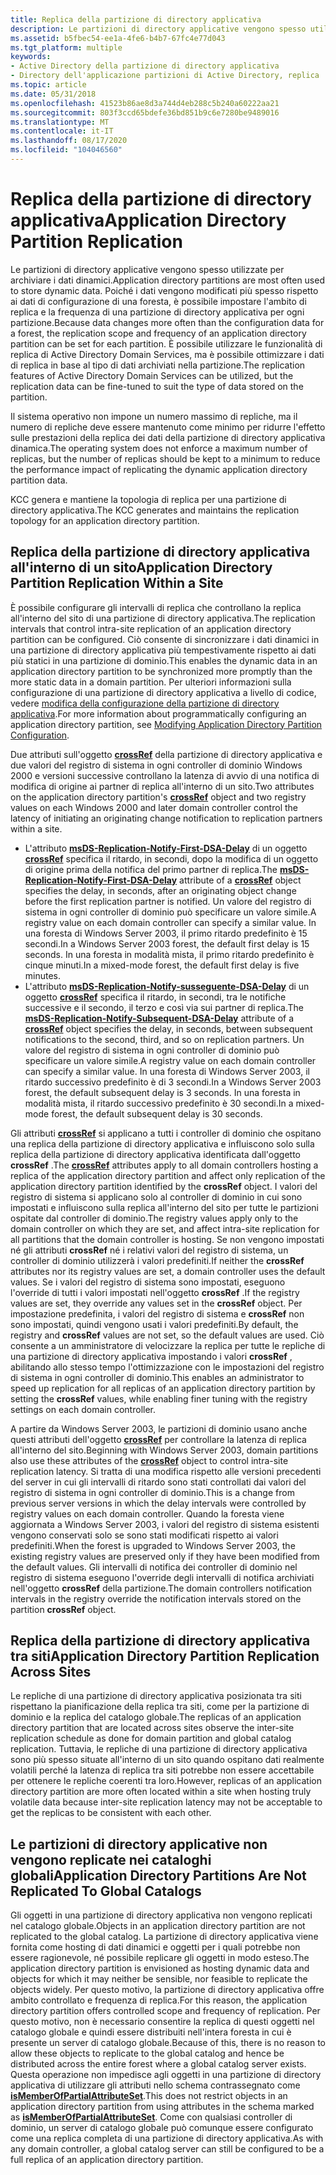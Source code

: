 ```yaml
---
title: Replica della partizione di directory applicativa
description: Le partizioni di directory applicative vengono spesso utilizzate per archiviare i dati dinamici.
ms.assetid: b5fbec54-ee1a-4fe6-b4b7-67fc4e77d043
ms.tgt_platform: multiple
keywords:
- Active Directory della partizione di directory applicativa
- Directory dell'applicazione partizioni di Active Directory, replica
ms.topic: article
ms.date: 05/31/2018
ms.openlocfilehash: 41523b86ae8d3a744d4eb288c5b240a60222aa21
ms.sourcegitcommit: 803f3ccd65bdefe36bd851b9c6e7280be9489016
ms.translationtype: MT
ms.contentlocale: it-IT
ms.lasthandoff: 08/17/2020
ms.locfileid: "104046560"
---
```

# <a name="application-directory-partition-replication"></a><span data-ttu-id="ec544-105">Replica della partizione di directory applicativa</span><span class="sxs-lookup"><span data-stu-id="ec544-105">Application Directory Partition Replication</span></span>

<span data-ttu-id="ec544-106">Le partizioni di directory applicative vengono spesso utilizzate per archiviare i dati dinamici.</span><span class="sxs-lookup"><span data-stu-id="ec544-106">Application directory partitions are most often used to store dynamic data.</span></span> <span data-ttu-id="ec544-107">Poiché i dati vengono modificati più spesso rispetto ai dati di configurazione di una foresta, è possibile impostare l'ambito di replica e la frequenza di una partizione di directory applicativa per ogni partizione.</span><span class="sxs-lookup"><span data-stu-id="ec544-107">Because data changes more often than the configuration data for a forest, the replication scope and frequency of an application directory partition can be set for each partition.</span></span> <span data-ttu-id="ec544-108">È possibile utilizzare le funzionalità di replica di Active Directory Domain Services, ma è possibile ottimizzare i dati di replica in base al tipo di dati archiviati nella partizione.</span><span class="sxs-lookup"><span data-stu-id="ec544-108">The replication features of Active Directory Domain Services can be utilized, but the replication data can be fine-tuned to suit the type of data stored on the partition.</span></span>

<span data-ttu-id="ec544-109">Il sistema operativo non impone un numero massimo di repliche, ma il numero di repliche deve essere mantenuto come minimo per ridurre l'effetto sulle prestazioni della replica dei dati della partizione di directory applicativa dinamica.</span><span class="sxs-lookup"><span data-stu-id="ec544-109">The operating system does not enforce a maximum number of replicas, but the number of replicas should be kept to a minimum to reduce the performance impact of replicating the dynamic application directory partition data.</span></span>

<span data-ttu-id="ec544-110">KCC genera e mantiene la topologia di replica per una partizione di directory applicativa.</span><span class="sxs-lookup"><span data-stu-id="ec544-110">The KCC generates and maintains the replication topology for an application directory partition.</span></span>

## <a name="application-directory-partition-replication-within-a-site"></a><span data-ttu-id="ec544-111">Replica della partizione di directory applicativa all'interno di un sito</span><span class="sxs-lookup"><span data-stu-id="ec544-111">Application Directory Partition Replication Within a Site</span></span>

<span data-ttu-id="ec544-112">È possibile configurare gli intervalli di replica che controllano la replica all'interno del sito di una partizione di directory applicativa.</span><span class="sxs-lookup"><span data-stu-id="ec544-112">The replication intervals that control intra-site replication of an application directory partition can be configured.</span></span> <span data-ttu-id="ec544-113">Ciò consente di sincronizzare i dati dinamici in una partizione di directory applicativa più tempestivamente rispetto ai dati più statici in una partizione di dominio.</span><span class="sxs-lookup"><span data-stu-id="ec544-113">This enables the dynamic data in an application directory partition to be synchronized more promptly than the more static data in a domain partition.</span></span> <span data-ttu-id="ec544-114">Per ulteriori informazioni sulla configurazione di una partizione di directory applicativa a livello di codice, vedere [modifica della configurazione della partizione di directory applicativa](modifying-application-directory-partition-configuration.md).</span><span class="sxs-lookup"><span data-stu-id="ec544-114">For more information about programmatically configuring an application directory partition, see [Modifying Application Directory Partition Configuration](modifying-application-directory-partition-configuration.md).</span></span>

<span data-ttu-id="ec544-115">Due attributi sull'oggetto [**crossRef**](/windows/desktop/ADSchema/c-crossref) della partizione di directory applicativa e due valori del registro di sistema in ogni controller di dominio Windows 2000 e versioni successive controllano la latenza di avvio di una notifica di modifica di origine ai partner di replica all'interno di un sito.</span><span class="sxs-lookup"><span data-stu-id="ec544-115">Two attributes on the application directory partition's [**crossRef**](/windows/desktop/ADSchema/c-crossref) object and two registry values on each Windows 2000 and later domain controller control the latency of initiating an originating change notification to replication partners within a site.</span></span>

-   <span data-ttu-id="ec544-116">L'attributo [**msDS-Replication-Notify-First-DSA-Delay**](/windows/desktop/ADSchema/a-msds-replication-notify-first-dsa-delay) di un oggetto [**crossRef**](/windows/desktop/ADSchema/c-crossref) specifica il ritardo, in secondi, dopo la modifica di un oggetto di origine prima della notifica del primo partner di replica.</span><span class="sxs-lookup"><span data-stu-id="ec544-116">The [**msDS-Replication-Notify-First-DSA-Delay**](/windows/desktop/ADSchema/a-msds-replication-notify-first-dsa-delay) attribute of a [**crossRef**](/windows/desktop/ADSchema/c-crossref) object specifies the delay, in seconds, after an originating object change before the first replication partner is notified.</span></span> <span data-ttu-id="ec544-117">Un valore del registro di sistema in ogni controller di dominio può specificare un valore simile.</span><span class="sxs-lookup"><span data-stu-id="ec544-117">A registry value on each domain controller can specify a similar value.</span></span> <span data-ttu-id="ec544-118">In una foresta di Windows Server 2003, il primo ritardo predefinito è 15 secondi.</span><span class="sxs-lookup"><span data-stu-id="ec544-118">In a Windows Server 2003 forest, the default first delay is 15 seconds.</span></span> <span data-ttu-id="ec544-119">In una foresta in modalità mista, il primo ritardo predefinito è cinque minuti.</span><span class="sxs-lookup"><span data-stu-id="ec544-119">In a mixed-mode forest, the default first delay is five minutes.</span></span>
-   <span data-ttu-id="ec544-120">L'attributo [**msDS-Replication-Notify-susseguente-DSA-Delay**](/windows/desktop/ADSchema/a-msds-replication-notify-subsequent-dsa-delay) di un oggetto [**crossRef**](/windows/desktop/ADSchema/c-crossref) specifica il ritardo, in secondi, tra le notifiche successive e il secondo, il terzo e così via sui partner di replica.</span><span class="sxs-lookup"><span data-stu-id="ec544-120">The [**msDS-Replication-Notify-Subsequent-DSA-Delay**](/windows/desktop/ADSchema/a-msds-replication-notify-subsequent-dsa-delay) attribute of a [**crossRef**](/windows/desktop/ADSchema/c-crossref) object specifies the delay, in seconds, between subsequent notifications to the second, third, and so on replication partners.</span></span> <span data-ttu-id="ec544-121">Un valore del registro di sistema in ogni controller di dominio può specificare un valore simile.</span><span class="sxs-lookup"><span data-stu-id="ec544-121">A registry value on each domain controller can specify a similar value.</span></span> <span data-ttu-id="ec544-122">In una foresta di Windows Server 2003, il ritardo successivo predefinito è di 3 secondi.</span><span class="sxs-lookup"><span data-stu-id="ec544-122">In a Windows Server 2003 forest, the default subsequent delay is 3 seconds.</span></span> <span data-ttu-id="ec544-123">In una foresta in modalità mista, il ritardo successivo predefinito è 30 secondi.</span><span class="sxs-lookup"><span data-stu-id="ec544-123">In a mixed-mode forest, the default subsequent delay is 30 seconds.</span></span>

<span data-ttu-id="ec544-124">Gli attributi [**crossRef**](/windows/desktop/ADSchema/c-crossref) si applicano a tutti i controller di dominio che ospitano una replica della partizione di directory applicativa e influiscono solo sulla replica della partizione di directory applicativa identificata dall'oggetto **crossRef** .</span><span class="sxs-lookup"><span data-stu-id="ec544-124">The [**crossRef**](/windows/desktop/ADSchema/c-crossref) attributes apply to all domain controllers hosting a replica of the application directory partition and affect only replication of the application directory partition identified by the **crossRef** object.</span></span> <span data-ttu-id="ec544-125">I valori del registro di sistema si applicano solo al controller di dominio in cui sono impostati e influiscono sulla replica all'interno del sito per tutte le partizioni ospitate dal controller di dominio.</span><span class="sxs-lookup"><span data-stu-id="ec544-125">The registry values apply only to the domain controller on which they are set, and affect intra-site replication for all partitions that the domain controller is hosting.</span></span> <span data-ttu-id="ec544-126">Se non vengono impostati né gli attributi **crossRef** né i relativi valori del registro di sistema, un controller di dominio utilizzerà i valori predefiniti.</span><span class="sxs-lookup"><span data-stu-id="ec544-126">If neither the **crossRef** attributes nor its registry values are set, a domain controller uses the default values.</span></span> <span data-ttu-id="ec544-127">Se i valori del registro di sistema sono impostati, eseguono l'override di tutti i valori impostati nell'oggetto **crossRef** .</span><span class="sxs-lookup"><span data-stu-id="ec544-127">If the registry values are set, they override any values set in the **crossRef** object.</span></span> <span data-ttu-id="ec544-128">Per impostazione predefinita, i valori del registro di sistema e **crossRef** non sono impostati, quindi vengono usati i valori predefiniti.</span><span class="sxs-lookup"><span data-stu-id="ec544-128">By default, the registry and **crossRef** values are not set, so the default values are used.</span></span> <span data-ttu-id="ec544-129">Ciò consente a un amministratore di velocizzare la replica per tutte le repliche di una partizione di directory applicativa impostando i valori **crossRef** , abilitando allo stesso tempo l'ottimizzazione con le impostazioni del registro di sistema in ogni controller di dominio.</span><span class="sxs-lookup"><span data-stu-id="ec544-129">This enables an administrator to speed up replication for all replicas of an application directory partition by setting the **crossRef** values, while enabling finer tuning with the registry settings on each domain controller.</span></span>

<span data-ttu-id="ec544-130">A partire da Windows Server 2003, le partizioni di dominio usano anche questi attributi dell'oggetto [**crossRef**](/windows/desktop/ADSchema/c-crossref) per controllare la latenza di replica all'interno del sito.</span><span class="sxs-lookup"><span data-stu-id="ec544-130">Beginning with Windows Server 2003, domain partitions also use these attributes of the [**crossRef**](/windows/desktop/ADSchema/c-crossref) object to control intra-site replication latency.</span></span> <span data-ttu-id="ec544-131">Si tratta di una modifica rispetto alle versioni precedenti del server in cui gli intervalli di ritardo sono stati controllati dai valori del registro di sistema in ogni controller di dominio.</span><span class="sxs-lookup"><span data-stu-id="ec544-131">This is a change from previous server versions in which the delay intervals were controlled by registry values on each domain controller.</span></span> <span data-ttu-id="ec544-132">Quando la foresta viene aggiornata a Windows Server 2003, i valori del registro di sistema esistenti vengono conservati solo se sono stati modificati rispetto ai valori predefiniti.</span><span class="sxs-lookup"><span data-stu-id="ec544-132">When the forest is upgraded to Windows Server 2003, the existing registry values are preserved only if they have been modified from the default values.</span></span> <span data-ttu-id="ec544-133">Gli intervalli di notifica dei controller di dominio nel registro di sistema eseguono l'override degli intervalli di notifica archiviati nell'oggetto **crossRef** della partizione.</span><span class="sxs-lookup"><span data-stu-id="ec544-133">The domain controllers notification intervals in the registry override the notification intervals stored on the partition **crossRef** object.</span></span>

## <a name="application-directory-partition-replication-across-sites"></a><span data-ttu-id="ec544-134">Replica della partizione di directory applicativa tra siti</span><span class="sxs-lookup"><span data-stu-id="ec544-134">Application Directory Partition Replication Across Sites</span></span>

<span data-ttu-id="ec544-135">Le repliche di una partizione di directory applicativa posizionata tra siti rispettano la pianificazione della replica tra siti, come per la partizione di dominio e la replica del catalogo globale.</span><span class="sxs-lookup"><span data-stu-id="ec544-135">The replicas of an application directory partition that are located across sites observe the inter-site replication schedule as done for domain partition and global catalog replication.</span></span> <span data-ttu-id="ec544-136">Tuttavia, le repliche di una partizione di directory applicativa sono più spesso situate all'interno di un sito quando ospitano dati realmente volatili perché la latenza di replica tra siti potrebbe non essere accettabile per ottenere le repliche coerenti tra loro.</span><span class="sxs-lookup"><span data-stu-id="ec544-136">However, replicas of an application directory partition are more often located within a site when hosting truly volatile data because inter-site replication latency may not be acceptable to get the replicas to be consistent with each other.</span></span>

## <a name="application-directory-partitions-are-not-replicated-to-global-catalogs"></a><span data-ttu-id="ec544-137">Le partizioni di directory applicative non vengono replicate nei cataloghi globali</span><span class="sxs-lookup"><span data-stu-id="ec544-137">Application Directory Partitions Are Not Replicated To Global Catalogs</span></span>

<span data-ttu-id="ec544-138">Gli oggetti in una partizione di directory applicativa non vengono replicati nel catalogo globale.</span><span class="sxs-lookup"><span data-stu-id="ec544-138">Objects in an application directory partition are not replicated to the global catalog.</span></span> <span data-ttu-id="ec544-139">La partizione di directory applicativa viene fornita come hosting di dati dinamici e oggetti per i quali potrebbe non essere ragionevole, né possibile replicare gli oggetti in modo esteso.</span><span class="sxs-lookup"><span data-stu-id="ec544-139">The application directory partition is envisioned as hosting dynamic data and objects for which it may neither be sensible, nor feasible to replicate the objects widely.</span></span> <span data-ttu-id="ec544-140">Per questo motivo, la partizione di directory applicativa offre ambito controllato e frequenza di replica.</span><span class="sxs-lookup"><span data-stu-id="ec544-140">For this reason, the application directory partition offers controlled scope and frequency of replication.</span></span> <span data-ttu-id="ec544-141">Per questo motivo, non è necessario consentire la replica di questi oggetti nel catalogo globale e quindi essere distribuiti nell'intera foresta in cui è presente un server di catalogo globale.</span><span class="sxs-lookup"><span data-stu-id="ec544-141">Because of this, there is no reason to allow these objects to replicate to the global catalog and hence be distributed across the entire forest where a global catalog server exists.</span></span> <span data-ttu-id="ec544-142">Questa operazione non impedisce agli oggetti in una partizione di directory applicativa di utilizzare gli attributi nello schema contrassegnato come [**isMemberOfPartialAttributeSet**](/windows/desktop/ADSchema/a-ismemberofpartialattributeset).</span><span class="sxs-lookup"><span data-stu-id="ec544-142">This does not restrict objects in an application directory partition from using attributes in the schema marked as [**isMemberOfPartialAttributeSet**](/windows/desktop/ADSchema/a-ismemberofpartialattributeset).</span></span> <span data-ttu-id="ec544-143">Come con qualsiasi controller di dominio, un server di catalogo globale può comunque essere configurato come una replica completa di una partizione di directory applicativa.</span><span class="sxs-lookup"><span data-stu-id="ec544-143">As with any domain controller, a global catalog server can still be configured to be a full replica of an application directory partition.</span></span>

 

 
